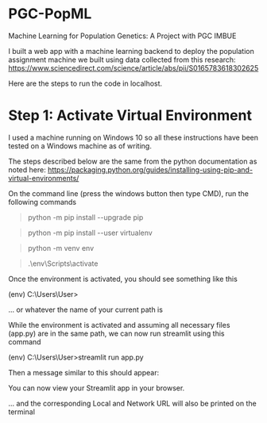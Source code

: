 # PGC-PopML
Machine Learning for Population Genetics: A Project with PGC IMBUE

I built a web app with a machine learning backend to deploy the population assignment machine we built using data collected from this research: https://www.sciencedirect.com/science/article/abs/pii/S0165783618302625


Here are the steps to run the code in localhost.

# Step 1: Activate Virtual Environment
I used a machine running on Windows 10 so all these instructions have been tested on a Windows machine as of writing. 

The steps described below are the same from the python documentation as noted here: https://packaging.python.org/guides/installing-using-pip-and-virtual-environments/

On the command line (press the windows button then type CMD), run the following commands
> python -m pip install --upgrade pip

> python -m pip install --user virtualenv

> python -m venv env

> .\env\Scripts\activate

Once the environment is activated, you should see something like this

(env) C:\Users\User> 

... or whatever the name of your current path is

While the environment is activated and assuming all necessary files (app.py) are in the same path, we can now run streamlit using this command

(env) C:\Users\User>streamlit run app.py

Then a message similar to this should appear:

You can now view your Streamlit app in your browser.

... and the corresponding Local and Network URL will also be printed on the terminal



